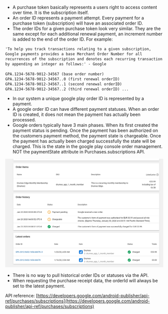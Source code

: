 - A purchase token basically represents a users right to access content over time. It is the subscription itself.
- An order ID represents a payment attempt. Every payment for a purchase token (subscription) will have an associated order ID.
- The order IDs for a given purchase token look very similar. They are the same except for each additional renewal payment, an increment number is added to the end of the order ID. For example:

```
'To help you track transactions relating to a given subscription, Google payments provides a base Merchant Order Number for all recurrences of the subscription and denotes each recurring transaction by appending an integer as follows:' - Google

GPA.1234-5678-9012-34567 (base order number)
GPA.1234-5678-9012-34567..0 (first renewal orderID)
GPA.1234-5678-9012-34567..1 (second renewal orderID)
GPA.1234-5678-9012-34567..2 (third renewal orderID) ...
```

- In our system a unique google play order ID is represented by a payment. 
- A google order ID can have different payment statuses. When an order ID is created, it does not mean the payment has actually been processed.
- Google orders typically have 3 main phases. When its first created the payment status is pending. Once the payment has been authorized on the customers payment method, the payment state is chargeable. Once the payment has actually been charged successfully the state will be charged. This is the state in the google play console order management. NOT the paymentState attribute in Purchases.subscriptions API.

![Image](../images/google-iap-dashboard-order-with-1-renewal-example.jpg)

- There is no way to pull historical order IDs or statuses via the API.
- When requesting the purchase receipt data, the orderId will always be set to the latest payment.

API reference: [https://developers.google.com/android-publisher/api-ref/purchases/subscriptions](https://developers.google.com/android-publisher/api-ref/purchases/subscriptions)
